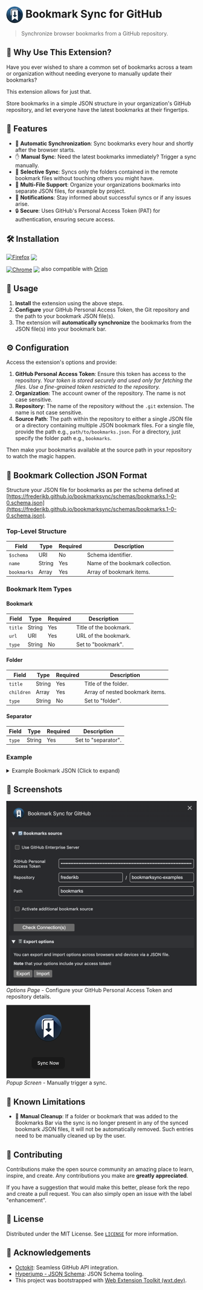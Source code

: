 <h1>
  <img style="vertical-align:middle" width="44" src="./docs/bookmarksync-icon.svg" alt="Bookmarksync Logo">
  <span>Bookmark Sync for GitHub</span>
</h1>

> Synchronize browser bookmarks from a GitHub repository.

## 🚀 **Why Use This Extension?**

Have you ever wished to share a common set of bookmarks across a team or organization without needing everyone to manually update their bookmarks?

This extension allows for just that.

Store bookmarks in a simple JSON structure in your organization's GitHub repository, and let everyone have the latest bookmarks at their fingertips.

## 🚀 Features

- 🔄 **Automatic Synchronization**: Sync bookmarks every hour and shortly after the browser starts.
- ✋ **Manual Sync**: Need the latest bookmarks immediately? Trigger a sync manually.
- 🎯 **Selective Sync**: Syncs only the folders contained in the remote bookmark files without touching others you might have.
- 📁 **Multi-File Support**: Organize your organizations bookmarks into separate JSON files, for example by project.
- 📢 **Notifications**: Stay informed about successful syncs or if any issues arise.
- 🔒 **Secure**: Uses GitHub's Personal Access Token (PAT) for authentication, ensuring secure access.

## 🛠 Installation

[link-chrome]: https://chromewebstore.google.com/detail/bookmark-sync-for-github/fponkkcbgphbndjgodphgebonnfgikkl?hl=en&pli=1 'Version published on Chrome Web Store'
[link-firefox]: https://addons.mozilla.org/en-US/firefox/addon/bookmark-sync-for-github/ 'Version published on Mozilla Add-ons'

[<img src="https://raw.githubusercontent.com/alrra/browser-logos/90fdf03c/src/firefox/firefox.svg" width="48" alt="Firefox" valign="middle">][link-firefox] [<img valign="middle" src="https://img.shields.io/amo/v/bookmark-sync-for-github.svg?label=%20">][link-firefox]

[<img src="https://raw.githubusercontent.com/alrra/browser-logos/90fdf03c/src/chrome/chrome.svg" width="48" alt="Chrome" valign="middle">][link-chrome] [<img valign="middle" src="https://img.shields.io/chrome-web-store/v/fponkkcbgphbndjgodphgebonnfgikkl.svg?label=%20">][link-chrome] also compatible with [Orion](https://kagi.com/orion/)

## 📖 Usage

1. **Install** the extension using the above steps.
2. **Configure** your GitHub Personal Access Token, the Git repository and the path to your bookmark JSON file(s).
3. The extension will **automatically synchronize** the bookmarks from the JSON file(s) into your bookmark bar.

## ⚙ Configuration

Access the extension's options and provide:

1. **GitHub Personal Access Token**: Ensure this token has access to the repository. _Your token is stored securely and used only for fetching the files. Use a fine-grained token restricted to the repository._
2. **Organization**: The account owner of the repository. The name is not case sensitive.
3. **Repository**: The name of the repository without the `.git` extension. The name is not case sensitive.
4. **Source Path**: The path within the repository to either a single JSON file or a directory containing multiple JSON bookmark files. For a single file, provide the path e.g., `path/to/bookmarks.json`. For a directory, just specify the folder path e.g., `bookmarks`.


Then make your bookmarks available at the source path in your repository to watch the magic happen.

## 📄 Bookmark Collection JSON Format

Structure your JSON file for bookmarks as per the schema defined at [https://frederikb.github.io/bookmarksync/schemas/bookmarks.1-0-0.schema.json](https://frederikb.github.io/bookmarksync/schemas/bookmarks.1-0-0.schema.json).

### Top-Level Structure

| Field       | Type   | Required | Description                       |
|-------------|--------|----------|-----------------------------------|
| `$schema`   | URI    | No       | Schema identifier.                |
| `name`      | String | Yes      | Name of the bookmark collection.  |
| `bookmarks` | Array  | Yes      | Array of bookmark items.          |

### Bookmark Item Types

#### Bookmark
| Field   | Type   | Required | Description           |
|---------|--------|----------|-----------------------|
| `title` | String | Yes      | Title of the bookmark.|
| `url`   | URI    | Yes      | URL of the bookmark.  |
| `type`  | String | No       | Set to "bookmark".    |

#### Folder
| Field      | Type   | Required | Description                         |
|------------|--------|----------|-------------------------------------|
| `title`    | String | Yes      | Title of the folder.                |
| `children` | Array  | Yes      | Array of nested bookmark items.     |
| `type`     | String | No       | Set to "folder".                    |

#### Separator
| Field | Type   | Required | Description        |
|-------|--------|----------|--------------------|
| `type`| String | Yes      | Set to "separator".|

### Example

<details>
  <summary>Example Bookmark JSON (Click to expand)</summary>

```json
{
  "$schema": "https://frederikb.github.io/bookmarksync/schemas/bookmarks.1-0-0.schema.json",
  "name": "Bookmarks 1",
  "bookmarks": [
    {
      "title": "Work",
      "children": [
        {
          "title": "Email",
          "url": "https://mail.example.com"
        },
        {
          "title": "Docs",
          "children": [
            {
              "title": "Specs",
              "url": "https://specs.example.com"
            },
            {
                "type": "separator"
            },
            {
              "title": "Reports",
              "url": "https://reports.example.com"
            }
          ]
        }
      ]
    }
  ]
}
```
</details>


## 📸 Screenshots

![Options Page](docs/screenshot-options.png)
<br>
*Options Page* - Configure your GitHub Personal Access Token and repository details.

![Popup Screen](docs/screenshot-popup.png)
<br>
*Popup Screen* - Manually trigger a sync.

## 🛑 Known Limitations

- 🚧 **Manual Cleanup**: If a folder or bookmark that was added to the Bookmarks Bar via the sync is no longer present in any of the synced bookmark JSON files, it will not be automatically removed. Such entries need to be manually cleaned up by the user.

## 🤝 Contributing

Contributions make the open source community an amazing place to learn, inspire, and create. Any contributions you make are **greatly appreciated**.

If you have a suggestion that would make this better, please fork the repo and create a pull request. You can also simply open an issue with the label "enhancement".

## 📜 License

Distributed under the MIT License. See [`LICENSE`](LICENSE) for more information.

## 📣 Acknowledgements

- [Octokit](https://github.com/octokit/core.js): Seamless GitHub API integration.
- [Hyperjump - JSON Schema](https://github.com/hyperjump-io/json-schema): JSON Schema tooling.
- This project was bootstrapped with [Web Extension Toolkit (wxt.dev)](https://wxt.dev).
